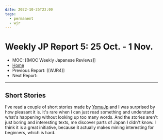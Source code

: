 ```yaml
---
date: 2022-10-25T22:00
tags:
  - permanent
  - wjr
---
```

# Weekly JP Report 5: 25 Oct. -  1 Nov.
- MOC: [[MOC Weekly Japanese Reviews]]
- [Home](https://misudashi.ga/)
- Previous Report: [[WJR4]]
- Next Report: 
----------
## Short Stories
I've read a couple of short stories made by [YomuJp](https://yomujp.com) and I was surprised by how pleasant it is. It's rare when I can just read something and understand what's happening without looking up too many words. And the stories aren't just boring and interesting texts, me discover parts of Japan I didn't know. I think it is a great initiative, because it actually makes mining interesting for beginners, which is hard. 